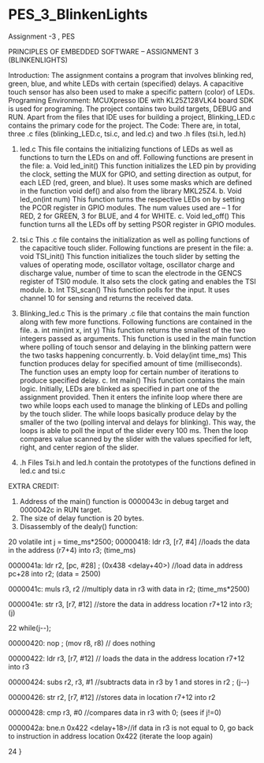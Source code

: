 # PES_3_BlinkenLights
Assignment -3 , PES

PRINCIPLES OF EMBEDDED SOFTWARE – ASSIGNMENT 3 (BLINKENLIGHTS)

Introduction:
The assignment contains a program that involves blinking red, green, blue, and white LEDs with certain (specified) delays. A capacitive touch sensor has also been used to make a specific pattern (color) of LEDs. 
Programing Environment:
MCUXpresso IDE with KL25Z128VLK4 board SDK is used for programing. The project contains two build targets, DEBUG and RUN. Apart from the files that IDE uses for building a project, Blinking_LED.c contains the primary code for the project.
The Code:
There are, in total, three .c files (blinking_LED.c, tsi.c, and led.c) and two .h files (tsi.h, led.h)

1.	led.c
This file contains the initializing functions of LEDs as well as functions to turn the LEDs on and off. Following functions are present in the file:
a.	Void led_init()
This function initializes the LED pin by providing the clock, setting the MUX for GPIO, and setting direction as output, for each LED (red, green, and blue). It uses some masks which are defined in the function void def() and also from the library MKL25Z4.
b.	Void led_on(int num)
This function turns the respective LEDs on by setting the PCOR register in GPIO modules. The num values used are – 1 for RED, 2 for GREEN, 3 for BLUE, and 4 for WHITE.
c.	Void led_off()
This function turns all the LEDs off by setting PSOR register in GPIO modules.

2.	tsi.c
This .c file contains the initialization as well as polling functions of the capacitive touch slider. Following functions are present in the file:
a.	void TSI_init()
This function initializes the touch slider by setting the values of operating mode, oscillator voltage, oscillator charge and discharge value, number of time to scan the electrode in the GENCS register of TSI0 module. It also sets the clock gating and enables the TSI module. 
b.	Int TSI_scan()
This function polls for the input. It uses channel 10 for sensing and returns the received data. 

3.	Blinking_led.c
This is the primary  .c file that contains the main function along with few more functions. Following functions are contained in the file.
a.	int min(int x, int y)
This function returns the smallest of the two integers passed as arguments. This function is used in the main function where polling of touch sensor and delaying in the blinking pattern were the two tasks happening concurrently.
b.	Void delay(int time_ms)
This function produces delay for specified amount of time (milliseconds). The function uses an empty loop for certain number of iterations to produce specified delay.
c.	Int main()
This function contains the main logic. Initially, LEDs are blinked as specified in part one of the assignment provided. Then it enters the infinite loop where there are two while loops each used to manage the blinking of LEDs and polling by the touch slider. The while loops basically produce delay by the smaller of the two (polling interval and delays for blinking). This way, the loops is able to poll the input of the slider every 100 ms. Then the loop compares value scanned by the slider with the values specified for left, right, and center region of the slider.

4.	.h Files
Tsi.h and led.h contain the prototypes of the functions defined in led.c and tsi.c


EXTRA CREDIT:
1.	Address of the main() function is  0000043c in debug target and 0000042c in RUN target.
2.	The size of delay function is 20 bytes.
3.	Disassembly of the dealy() function:

20       	volatile int j = time_ms*2500;
00000418:   ldr     r3, [r7, #4]    //loads the data in the address (r7+4) into r3; (time_ms)

0000041a:   ldr     r2, [pc, #28]   ; (0x438 <delay+40>) //load data in address pc+28 into r2; (data = 2500)

0000041c:   muls    r3, r2	//multiply data in r3 with data in r2; (time_ms*2500)

0000041e:   str     r3, [r7, #12]	//store the data in address location r7+12 into r3; (j)

22       	while(j--);

00000420:   nop     ; (mov r8, r8) // does nothing

00000422:   ldr     r3, [r7, #12]	// loads the data in the address location r7+12 into r3

00000424:   subs    r2, r3, #1	//subtracts data in r3 by 1 and stores in r2 ; (j--)

00000426:   str     r2, [r7, #12]	//stores data in location r7+12 into r2

00000428:   cmp     r3, #0	//compares data in r3 with 0; (sees if j!=0)

0000042a:   bne.n   0x422 <delay+18>//if data in r3 is not equal to 0, go back to instruction in address location 0x422 (iterate the loop again)

24       }

